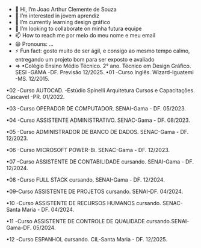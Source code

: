 - 👋 Hi, I’m Joao Arthur Clemente de Souza
- 👀 I’m interested in jovem aprendiz 
- 🌱 I’m currently learning design gráfico 
- 💞️ I’m looking to collaborate on minha futura equipe
- 📫 How to reach me por meio do meu nome e meu email 
- 😄 Pronouns: ...
- ⚡ Fun fact: gosto muito de ser ágil, e consigo ao mesmo tempo calmo, entregando um projeto bom para ser exposto e avaliado
- => •Colégio Ensino Médio Técnico.  2° ano. Técnico em Design Gráfico. SESI -GAMA -DF. Previsão 12/2025.
•01 -Curso Inglês. Wizard-Iguatemi -MS. 12/2015.

•02 -Curso AUTOCAD. -Estúdio Spinelli Arquitetura Cursos e Capacitações. Cascavel -PR. 01/2022.

•03 -Curso OPERADOR DE COMPUTADOR. SENAI-Gama - DF. 05/2023.

•04 -Curso ASSISTENTE ADMINISTRATIVO. SENAC-Gama - DF. 08/2023.

•05 -Curso ADMINISTRADOR DE BANCO DE DADOS. SENAC-Gama - DF. 12/2023.

•06 -Curso MICROSOFT POWER-Bi. SENAC-Gama - DF. 12/2023.

•07 -Curso ASSISTENTE DE CONTABILIDADE cursando. SENAI-Gama - DF. 12/2024.

•08 -Curso FULL STACK cursando. SENAI-Gama - DF. 12/2024.

•09-Curso ASSISTENTE DE PROJETOS cursando. SENAI-DF. 04/2024.

•10 -Curso ASSISTENTE DE RECURSOS HUMANOS cursando. SENAC-Santa Maria - DF. 04/2024.

•11 -Curso ASSISTENTE DE CONTROLE DE QUALIDADE cursando.SENAI-Gama-DF. 05/2024.

•12 -Curso ESPANHOL cursando. CIL-Santa Maria - DF. 12/2025.
<!---
JoaoArthurClementedeSouza/JoaoArthurClementedeSouza is a ✨ special ✨ repository because its `README.md` (this file) appears on your GitHub profile.
You can click the Preview link to take a look at your changes.
--->
